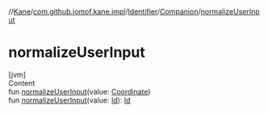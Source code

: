 //[Kane](../../../index.md)/[com.github.jomof.kane.impl](../../index.md)/[Identifier](../index.md)/[Companion](index.md)/[normalizeUserInput](normalize-user-input.md)



# normalizeUserInput  
[jvm]  
Content  
fun [normalizeUserInput](normalize-user-input.md)(value: [Coordinate](../../-coordinate/index.md))  
fun [normalizeUserInput](normalize-user-input.md)(value: [Id](../../index.md#%5Bcom.github.jomof.kane.impl%2FId%2F%2F%2FPointingToDeclaration%2F%5D%2FClasslikes%2F-1152713788)): [Id](../../index.md#%5Bcom.github.jomof.kane.impl%2FId%2F%2F%2FPointingToDeclaration%2F%5D%2FClasslikes%2F-1152713788)  



